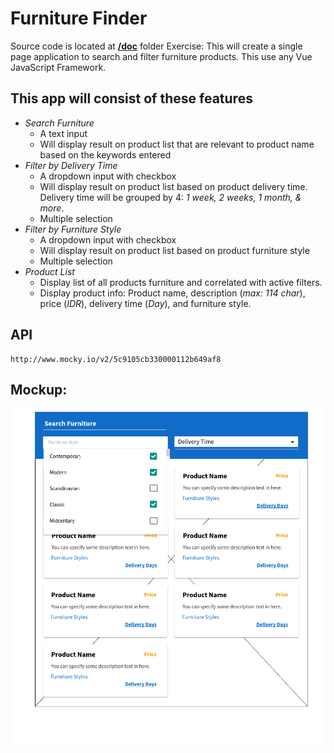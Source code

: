 # Furniture Finder
Source code is located at [**/doc**](https://github.com/ardeman/Furniture-Finder/tree/master/docs) folder
Exercise: This will create a single page application to search and filter furniture products.
This use any Vue JavaScript Framework.

## This app will consist of these features
 - _Search Furniture_
	- A text input
	- Will display result on product list that are relevant to product name based on the keywords entered
 - _Filter by Delivery Time_
	- A dropdown input with checkbox
	- Will display result on product list based on product delivery time. Delivery time will be grouped by 4: _1 week, 2 weeks, 1 month, & more_.
	- Multiple selection
- _Filter by Furniture Style_
	- A dropdown input with checkbox
	- Will display result on product list based on product furniture style
	- Multiple selection
- _Product List_
	- Display list of all products furniture and correlated with active filters.
	- Display product info: Product name, description (_max: 114 char_), price (_IDR_), delivery time (_Day_), and furniture style.

## API
    http://www.mocky.io/v2/5c9105cb330000112b649af8

## Mockup:
![enter image description here](https://raw.githubusercontent.com/ardeman/Furniture-Finder/master/files/mockup.png)


